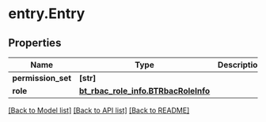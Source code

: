 # entry.Entry

## Properties
Name | Type | Description | Notes
------------ | ------------- | ------------- | -------------
**permission_set** | **[str]** |  | [optional] 
**role** | [**bt_rbac_role_info.BTRbacRoleInfo**](BTRbacRoleInfo.md) |  | [optional] 

[[Back to Model list]](../README.md#documentation-for-models) [[Back to API list]](../README.md#documentation-for-api-endpoints) [[Back to README]](../README.md)


